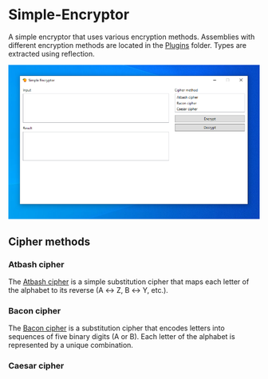 # Simple-Encryptor

A simple encryptor that uses various encryption methods. Assemblies with different encryption methods are located in the [Plugins](src/Jevstafjev.Encryptor/Jevstafjev.Encryptor.Wpf/Plugins) folder. Types are extracted using reflection.

![demonstration](assets/demonstration.png)

## Cipher methods

### Atbash cipher
The [Atbash cipher](src/Jevstafjev.Encryptor/Jevstafjev.Encryptor.AtbashCipher) is a simple substitution cipher that maps each letter of the alphabet to its reverse (A ↔ Z, B ↔ Y, etc.).

### Bacon cipher
The [Bacon cipher](src/Jevstafjev.Encryptor/Jevstafjev.Encryptor.BaconCipher) is a substitution cipher that encodes letters into sequences of five binary digits (A or B). Each letter of the alphabet is represented by a unique combination.

### Caesar cipher

